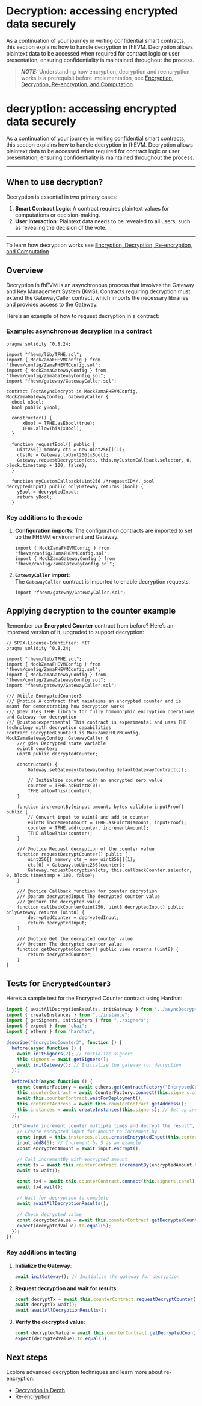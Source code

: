 # Decryption: accessing encrypted data securely

As a continuation of your journey in writing confidential smart contracts, this section explains how to handle decryption in fhEVM. Decryption allows plaintext data to be accessed when required for contract logic or user presentation, ensuring confidentiality is maintained throughout the process.

> **_NOTE:_** Understanding how encryption, decryption and reencryption works is a prerequisit before implementation, see [Encryption, Decryption, Re-encryption, and Computation](../d_re_ecrypt_compute.md)

# decryption: accessing encrypted data securely

As a continuation of your journey in writing confidential smart contracts, this section explains how to handle decryption in fhEVM. Decryption allows plaintext data to be accessed when required for contract logic or user presentation, ensuring confidentiality is maintained throughout the process.

---

## When to use decryption?

Decryption is essential in two primary cases:

1. **Smart Contract Logic**: A contract requires plaintext values for computations or decision-making.
2. **User Interaction**: Plaintext data needs to be revealed to all users, such as revealing the decision of the vote.

---

To learn how decryption works see [Encryption, Decryption, Re-encryption, and Computation](../d_re_ecrypt_compute.md)

## Overview

Decryption in fhEVM is an asynchronous process that involves the Gateway and Key Management System (KMS). Contracts requiring decryption must extend the GatewayCaller contract, which imports the necessary libraries and provides access to the Gateway.

Here’s an example of how to request decryption in a contract:

### Example: asynchronous decryption in a contract

```solidity
pragma solidity ^0.8.24;

import "fhevm/lib/TFHE.sol";
import { MockZamaFHEVMConfig } from "fhevm/config/ZamaFHEVMConfig.sol";
import { MockZamaGatewayConfig } from "fhevm/config/ZamaGatewayConfig.sol";
import "fhevm/gateway/GatewayCaller.sol";

contract TestAsyncDecrypt is MockZamaFHEVMConfig, MockZamaGatewayConfig, GatewayCaller {
  ebool xBool;
  bool public yBool;

  constructor() {
      xBool = TFHE.asEbool(true);
      TFHE.allowThis(xBool);
  }

  function requestBool() public {
    uint256[] memory cts = new uint256[](1);
    cts[0] = Gateway.toUint256(xBool);
    Gateway.requestDecryption(cts, this.myCustomCallback.selector, 0, block.timestamp + 100, false);
  }

  function myCustomCallback(uint256 /*requestID*/, bool decryptedInput) public onlyGateway returns (bool) {
    yBool = decryptedInput;
    return yBool;
  }
```

### Key additions to the code

1. **Configuration imports**:
   The configuration contracts are imported to set up the FHEVM environment and Gateway.

   ```solidity
   import { MockZamaFHEVMConfig } from "fhevm/config/ZamaFHEVMConfig.sol";
   import { MockZamaGatewayConfig } from "fhevm/config/ZamaGatewayConfig.sol";
   ```

2. **`GatewayCaller` import**:  
   The `GatewayCaller` contract is imported to enable decryption requests.

   ```solidity
   import "fhevm/gateway/GatewayCaller.sol";
   ```

## Applying decryption to the counter example

Remember our **Encrypted Counter** contract from before? Here’s an improved version of it, upgraded to support decryption:

```
// SPDX-License-Identifier: MIT
pragma solidity ^0.8.24;

import "fhevm/lib/TFHE.sol";
import { MockZamaFHEVMConfig } from "fhevm/config/ZamaFHEVMConfig.sol";
import { MockZamaGatewayConfig } from "fhevm/config/ZamaGatewayConfig.sol";
import "fhevm/gateway/GatewayCaller.sol";

/// @title EncryptedCounter3
/// @notice A contract that maintains an encrypted counter and is meant for demonstrating how decryption works
/// @dev Uses TFHE library for fully homomorphic encryption operations and Gateway for decryption
/// @custom:experimental This contract is experimental and uses FHE technology with decryption capabilities
contract EncryptedCounter3 is MockZamaFHEVMConfig, MockZamaGatewayConfig, GatewayCaller {
    /// @dev Decrypted state variable
    euint8 counter;
    uint8 public decryptedCounter;

    constructor() {
        Gateway.setGateway(GatewayConfig.defaultGatewayContract());

        // Initialize counter with an encrypted zero value
        counter = TFHE.asEuint8(0);
        TFHE.allowThis(counter);
    }

    function incrementBy(einput amount, bytes calldata inputProof) public {
        // Convert input to euint8 and add to counter
        euint8 incrementAmount = TFHE.asEuint8(amount, inputProof);
        counter = TFHE.add(counter, incrementAmount);
        TFHE.allowThis(counter);
    }

    /// @notice Request decryption of the counter value
    function requestDecryptCounter() public {
        uint256[] memory cts = new uint256[](1);
        cts[0] = Gateway.toUint256(counter);
        Gateway.requestDecryption(cts, this.callbackCounter.selector, 0, block.timestamp + 100, false);
    }

    /// @notice Callback function for counter decryption
    /// @param decryptedInput The decrypted counter value
    /// @return The decrypted value
    function callbackCounter(uint256, uint8 decryptedInput) public onlyGateway returns (uint8) {
        decryptedCounter = decryptedInput;
        return decryptedInput;
    }

    /// @notice Get the decrypted counter value
    /// @return The decrypted counter value
    function getDecryptedCounter() public view returns (uint8) {
        return decryptedCounter;
    }
}

```

## Tests for `EncryptedCounter3`

Here’s a sample test for the Encrypted Counter contract using Hardhat:

```ts
import { awaitAllDecryptionResults, initGateway } from "../asyncDecrypt";
import { createInstances } from "../instance";
import { getSigners, initSigners } from "../signers";
import { expect } from "chai";
import { ethers } from "hardhat";

describe("EncryptedCounter3", function () {
  before(async function () {
    await initSigners(2); // Initialize signers
    this.signers = await getSigners();
    await initGateway(); // Initialize the gateway for decryption
  });

  beforeEach(async function () {
    const CounterFactory = await ethers.getContractFactory("EncryptedCounter3");
    this.counterContract = await CounterFactory.connect(this.signers.alice).deploy();
    await this.counterContract.waitForDeployment();
    this.contractAddress = await this.counterContract.getAddress();
    this.instances = await createInstances(this.signers); // Set up instances for testing
  });

  it("should increment counter multiple times and decrypt the result", async function () {
    // Create encrypted input for amount to increment by
    const input = this.instances.alice.createEncryptedInput(this.contractAddress, this.signers.alice.address);
    input.add8(5); // Increment by 5 as an example
    const encryptedAmount = await input.encrypt();

    // Call incrementBy with encrypted amount
    const tx = await this.counterContract.incrementBy(encryptedAmount.handles[0], encryptedAmount.inputProof);
    await tx.wait();

    const tx4 = await this.counterContract.connect(this.signers.carol).requestDecryptCounter({ gasLimit: 5_000_000 });
    await tx4.wait();

    // Wait for decryption to complete
    await awaitAllDecryptionResults();

    // Check decrypted value
    const decryptedValue = await this.counterContract.getDecryptedCounter();
    expect(decryptedValue).to.equal(5);
  });
});
```

### Key additions in testing

1. **Initialize the Gateway**:

   ```typescript
   await initGateway(); // Initialize the gateway for decryption
   ```

2. **Request decryption and wait for results**:

   ```typescript
   const decryptTx = await this.counterContract.requestDecryptCounter({ gasLimit: 5_000_000 });
   await decryptTx.wait();
   await awaitAllDecryptionResults();
   ```

3. **Verify the decrypted value**:
   ```typescript
   const decryptedValue = await this.counterContract.getDecryptedCounter();
   expect(decryptedValue).to.equal(5);
   ```

## Next steps

Explore advanced decryption techniques and learn more about re-encryption:

- [Decryption in Depth](./decrypt_details.md)
- [Re-encryption](./reencryption.md)
